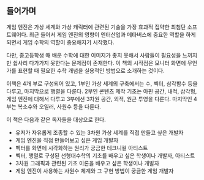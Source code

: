 ## 들어가며

게임 엔진은 가상 세계와 가상 캐릭터에 관련된 기술을 가장 효과적 집약한 최첨단 소프트웨어다. 최근 들어서 게임 엔진의 영향이 엔터산업과 메타버스에 중요한 역할을 하게 되면서 게임 수학의 역할이 중요해지기 시작했다.

다만, 중고등학생 때 배운 수학에 대한 이미지가 좋지 못해서 사람들이 필요성을 느끼지만 쉽사리 다가가지 못한다는 문제점이 존재한다. 이 책의 시작점은 모니터 화면에 무언가를 표현할 때 필요한 수학 개념을 실용적인 방법으로 소개하는 것이다.

이책은 4개 부로 구성되어 있고, 1부인 가상 세계의 구축에서는 수, 벡터, 삼각함수 등을 다루고, 마지막으로 행렬을 다룬다. 2부인 콘텐츠 제작 기초는 아핀 공간, 내적, 삼각형, 게임 엔진에 대해서 다루고 3부에선 3차원 공간, 외적, 원근 투영을 다룬다. 마지막인 4부는 복소수와 오일러, 사원수 등을 다룬다.

이 책은 다음과 같은 독자들을 대상으로 한다.

- 유저가 자유롭게 조종할 수 있는 3차원 가상 세계를 직접 만들고 싶은 개발자
- 게임 엔진을 직접 만들어보고 싶은 게임 개발자
- 벡터를 화면에 시각화하는 원리가 궁금한 테크니컬 아티스트
- 벡터, 행렬로 구성된 선형대수학의 기초를 배우고 싶은 학생이나 개발자, 아티스트
- 3차원 그래픽과 관련된 기초 이론을 배우고 싶은 학생이나 개발자
- 게임 엔진이 사용하는 사원수 체계와 그 구현 방법이 궁금한 게임 개발자

